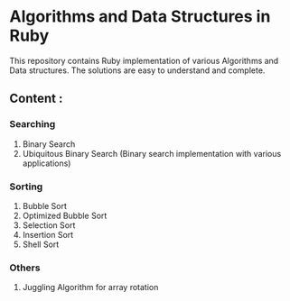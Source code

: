 # Algorithms and Data Structures in Ruby #

This repository contains Ruby implementation of various Algorithms and Data structures. 
The solutions are easy to understand and complete.

## Content : ##


### Searching ###

1. Binary Search
2. Ubiquitous Binary Search (Binary search implementation with various applications)


### Sorting ###

1. Bubble Sort
2. Optimized Bubble Sort
3. Selection Sort
4. Insertion Sort
5. Shell Sort


### Others ###

1. Juggling Algorithm for array rotation





